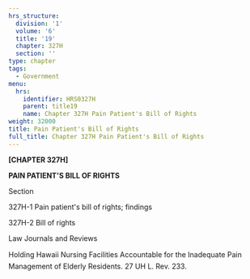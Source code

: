 ```yaml
---
hrs_structure:
  division: '1'
  volume: '6'
  title: '19'
  chapter: 327H
  section: ''
type: chapter
tags:
  - Government
menu:
  hrs:
    identifier: HRS0327H
    parent: title19
    name: Chapter 327H Pain Patient's Bill of Rights
weight: 32000
title: Pain Patient's Bill of Rights
full_title: Chapter 327H Pain Patient's Bill of Rights
---
```

**[CHAPTER 327H]**

**PAIN PATIENT'S BILL OF RIGHTS**

Section

327H-1 Pain patient's bill of rights; findings

327H-2 Bill of rights

Law Journals and Reviews

Holding Hawaii Nursing Facilities Accountable for the Inadequate Pain Management of Elderly Residents. 27 UH L. Rev. 233.